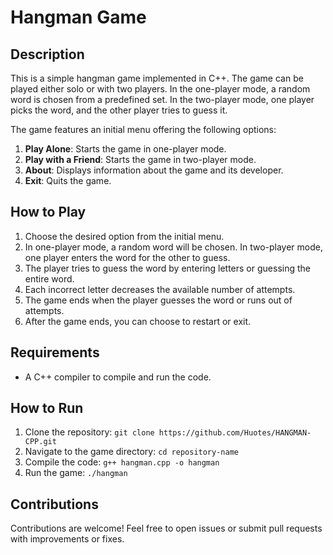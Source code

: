 # Hangman Game

## Description
This is a simple hangman game implemented in C++. The game can be played either solo or with two players. In the one-player mode, a random word is chosen from a predefined set. In the two-player mode, one player picks the word, and the other player tries to guess it.

The game features an initial menu offering the following options:
1. **Play Alone**: Starts the game in one-player mode.
2. **Play with a Friend**: Starts the game in two-player mode.
3. **About**: Displays information about the game and its developer.
4. **Exit**: Quits the game.

## How to Play

1. Choose the desired option from the initial menu.
2. In one-player mode, a random word will be chosen. In two-player mode, one player enters the word for the other to guess.
3. The player tries to guess the word by entering letters or guessing the entire word.
4. Each incorrect letter decreases the available number of attempts.
5. The game ends when the player guesses the word or runs out of attempts.
6. After the game ends, you can choose to restart or exit.

## Requirements
- A C++ compiler to compile and run the code.

## How to Run
1. Clone the repository: `git clone https://github.com/Huotes/HANGMAN-CPP.git`
2. Navigate to the game directory: `cd repository-name`
3. Compile the code: `g++ hangman.cpp -o hangman`
4. Run the game: `./hangman`

## Contributions
Contributions are welcome! Feel free to open issues or submit pull requests with improvements or fixes.
